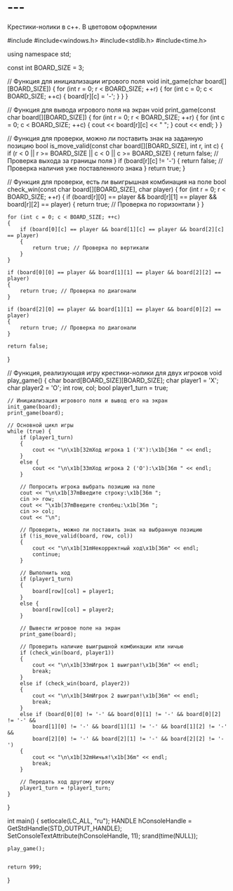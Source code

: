 # ---
Крестики-нолики в с++. В цветовом оформлении


#include<iostream>
#include<windows.h>
#include<stdlib.h>
#include<time.h>


using namespace std;

const int BOARD_SIZE = 3;

// Функция для инициализации игрового поля
void init_game(char board[][BOARD_SIZE])
{
    for (int r = 0; r < BOARD_SIZE; ++r)
    {
        for (int c = 0; c < BOARD_SIZE; ++c)
        {
            board[r][c] = '-';
        }
    }
}

// Функция для вывода игрового поля на экран
void print_game(const char board[][BOARD_SIZE])
{
    for (int r = 0; r < BOARD_SIZE; ++r)
    {
        for (int c = 0; c < BOARD_SIZE; ++c)
        {
            cout << board[r][c] << " ";
        }
        cout << endl;
    }
}

// Функция для проверки, можно ли поставить знак на заданную позицию
bool is_move_valid(const char board[][BOARD_SIZE], int r, int c)
{
    if (r < 0 || r >= BOARD_SIZE || c < 0 || c >= BOARD_SIZE)
    {
        return false; // Проверка выхода за границы поля
    }
    if (board[r][c] != '-') 
    {
        return false; // Проверка наличия уже поставленного знака
    }
    return true;
}

// Функция для проверки, есть ли выигрышная комбинация на поле
bool check_win(const char board[][BOARD_SIZE], char player)
{
    for (int r = 0; r < BOARD_SIZE; ++r)
    {
        if (board[r][0] == player && board[r][1] == player && board[r][2] == player) 
        {
            return true; // Проверка по горизонтали
        }
    }

    for (int c = 0; c < BOARD_SIZE; ++c)
    {
        if (board[0][c] == player && board[1][c] == player && board[2][c] == player) 
        {
            return true; // Проверка по вертикали
        }
    }

    if (board[0][0] == player && board[1][1] == player && board[2][2] == player) 
    {
        return true; // Проверка по диагонали
    }

    if (board[2][0] == player && board[1][1] == player && board[0][2] == player) 
    {
        return true; // Проверка по диагонали
    }

    return false;
}

// Функция, реализующая игру крестики-нолики для двух игроков
void play_game()
{
    char board[BOARD_SIZE][BOARD_SIZE];
    char player1 = 'X';
    char player2 = 'O';
    int row, col;
    bool player1_turn = true;

    // Инициализация игрового поля и вывод его на экран
    init_game(board);
    print_game(board);

    // Основной цикл игры
    while (true) {
        if (player1_turn) 
        {
            cout << "\n\x1b[32mХод игрока 1 ('X'):\x1b[36m " << endl;
        }
        else {
            cout << "\n\x1b[33mХод игрока 2 ('O'):\x1b[36m " << endl;
        }

        // Попросить игрока выбрать позицию на поле
        cout << "\n\x1b[37mВведите строку:\x1b[36m ";
        cin >> row;
        cout << "\x1b[37mВведите столбец:\x1b[36m ";
        cin >> col;
        cout << "\n";

        // Проверить, можно ли поставить знак на выбранную позицию
        if (!is_move_valid(board, row, col)) 
        {
            cout << "\n\x1b[31mНекорректный ход\x1b[36m" << endl;
            continue;
        }

        // Выполнить ход
        if (player1_turn) 
        {
            board[row][col] = player1;
        }
        else {
            board[row][col] = player2;
        }

        // Вывести игровое поле на экран
        print_game(board);

        // Проверить наличие выигрышной комбинации или ничью
        if (check_win(board, player1)) 
        {
            cout << "\n\x1b[33mИгрок 1 выиграл!\x1b[36m" << endl;
            break;
        }
        else if (check_win(board, player2)) 
        {
            cout << "\n\x1b[34mИгрок 2 выиграл!\x1b[36m" << endl;
            break;
        }
        else if (board[0][0] != '-' && board[0][1] != '-' && board[0][2] != '-' &&
            board[1][0] != '-' && board[1][1] != '-' && board[1][2] != '-' &&
            board[2][0] != '-' && board[2][1] != '-' && board[2][2] != '-') 
        {
            cout << "\n\x1b[32mНичья!\x1b[36m" << endl;
            break;
        }

        // Передать ход другому игроку
        player1_turn = !player1_turn;
    }
}

int main()
{
	setlocale(LC_ALL, "ru");
	HANDLE hConsoleHandle = GetStdHandle(STD_OUTPUT_HANDLE);
	SetConsoleTextAttribute(hConsoleHandle, 11);
	srand(time(NULL));
   
    
    play_game();


	return 999;
	
}
